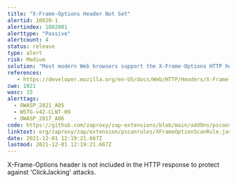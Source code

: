 ```yaml
---
title: "X-Frame-Options Header Not Set"
alertid: 10020-1
alertindex: 1002001
alerttype: "Passive"
alertcount: 4
status: release
type: alert
risk: Medium
solution: "Most modern Web browsers support the X-Frame-Options HTTP header. Ensure it's set on all web pages returned by your site (if you expect the page to be framed only by pages on your server (e.g. it's part of a FRAMESET) then you'll want to use SAMEORIGIN, otherwise if you never expect the page to be framed, you should use DENY. Alternatively consider implementing Content Security Policy's 'frame-ancestors' directive. "
references:
   - https://developer.mozilla.org/en-US/docs/Web/HTTP/Headers/X-Frame-Options
cwe: 1021
wasc: 15
alerttags: 
  - OWASP_2021_A05
  - WSTG-v42-CLNT-09
  - OWASP_2017_A06
code: https://github.com/zaproxy/zap-extensions/blob/main/addOns/pscanrules/src/main/java/org/zaproxy/zap/extension/pscanrules/XFrameOptionScanRule.java
linktext: org/zaproxy/zap/extension/pscanrules/XFrameOptionScanRule.java
date: 2021-12-01 12:19:21.667Z
lastmod: 2021-12-01 12:19:21.667Z
---
```

X-Frame-Options header is not included in the HTTP response to protect against 'ClickJacking' attacks.

